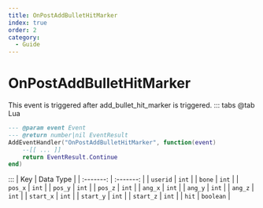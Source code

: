 ```yaml
---
title: OnPostAddBulletHitMarker
index: true
order: 2
category:
  - Guide
---
```


# OnPostAddBulletHitMarker
This event is triggered after add_bullet_hit_marker is triggered.
::: tabs
@tab Lua
```lua
--- @param event Event
--- @return number|nil EventResult
AddEventHandler("OnPostAddBulletHitMarker", function(event)
    --[[ ... ]]
    return EventResult.Continue
end)
```

:::
|    Key    | Data Type |
| :-------: | :-------: |
|  `userid` |   `int`   |
|   `bone`  |   `int`   |
|  `pos_x`  |   `int`   |
|  `pos_y`  |   `int`   |
|  `pos_z`  |   `int`   |
|  `ang_x`  |   `int`   |
|  `ang_y`  |   `int`   |
|  `ang_z`  |   `int`   |
| `start_x` |   `int`   |
| `start_y` |   `int`   |
| `start_z` |   `int`   |
|   `hit`   | `boolean` |